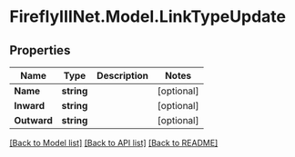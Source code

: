 # FireflyIIINet.Model.LinkTypeUpdate

## Properties

Name | Type | Description | Notes
------------ | ------------- | ------------- | -------------
**Name** | **string** |  | [optional] 
**Inward** | **string** |  | [optional] 
**Outward** | **string** |  | [optional] 

[[Back to Model list]](../README.md#documentation-for-models) [[Back to API list]](../README.md#documentation-for-api-endpoints) [[Back to README]](../README.md)

